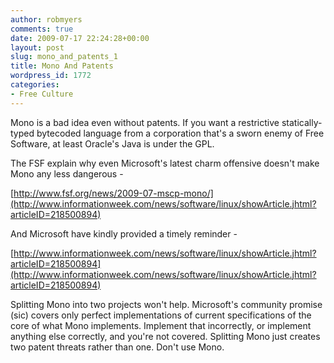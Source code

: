 ```yaml
---
author: robmyers
comments: true
date: 2009-07-17 22:24:28+00:00
layout: post
slug: mono_and_patents_1
title: Mono And Patents
wordpress_id: 1772
categories:
- Free Culture
---
```


Mono is a bad idea even without patents. If you want a restrictive statically-typed bytecoded language from a corporation that's a sworn enemy of Free Software, at least Oracle's Java is under the GPL.  
  
The FSF explain why even Microsoft's latest charm offensive doesn't make Mono any less dangerous -  
  
[http://www.fsf.org/news/2009-07-mscp-mono/](http://www.informationweek.com/news/software/linux/showArticle.jhtml?articleID=218500894)  
  
And Microsoft have kindly provided a timely reminder -  
  
[http://www.informationweek.com/news/software/linux/showArticle.jhtml?articleID=218500894](http://www.informationweek.com/news/software/linux/showArticle.jhtml?articleID=218500894)  
  
Splitting Mono into two projects won't help. Microsoft's community promise (sic) covers only perfect implementations of current specifications of the core of what Mono implements. Implement that incorrectly, or implement anything else correctly, and you're not covered. Splitting Mono just creates two patent threats rather than one. Don't use Mono.

